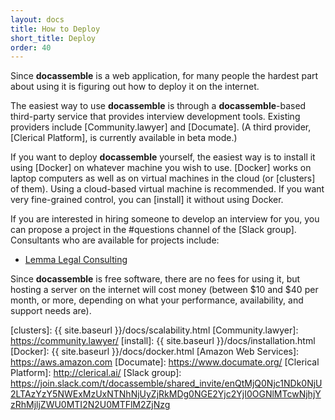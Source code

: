 ```yaml
---
layout: docs
title: How to Deploy
short_title: Deploy
order: 40
---
```


Since **docassemble** is a web application, for many people the
hardest part about using it is figuring out how to deploy it on the
internet.

The easiest way to use **docassemble** is through a
**docassemble**-based third-party service that provides interview
development tools.  Existing providers include [Community.lawyer] and
[Documate].  (A third provider, [Clerical Platform], is currently
available in beta mode.)

If you want to deploy **docassemble** yourself, the easiest way is to
install it using [Docker] on whatever machine you wish to use.
[Docker] works on laptop computers as well as on virtual machines in
the cloud (or [clusters] of them).  Using a cloud-based virtual
machine is recommended.  If you want very fine-grained control, you
can [install] it without using Docker.

If you are interested in hiring someone to develop an interview for
you, you can propose a project in the #questions channel of the [Slack
group].  Consultants who are available for projects include:

* [Lemma Legal Consulting]

Since **docassemble** is free software, there are no fees for using
it, but hosting a server on the internet will cost money (between $10
and $40 per month, or more, depending on what your performance,
availability, and support needs are).

[Lemma Legal Consulting]: https://lemmalegal.com
[clusters]: {{ site.baseurl }}/docs/scalability.html 
[Community.lawyer]: https://community.lawyer/
[install]: {{ site.baseurl }}/docs/installation.html
[Docker]: {{ site.baseurl }}/docs/docker.html
[Amazon Web Services]: https://aws.amazon.com
[Documate]: https://www.documate.org/
[Clerical Platform]: http://clerical.ai/
[Slack group]: https://join.slack.com/t/docassemble/shared_invite/enQtMjQ0Njc1NDk0NjU2LTAzYzY5NWExMzUxNTNhNjUyZjRkMDg0NGE2Yjc2YjI0OGNlMTcwNjhjYzRhMjljZWU0MTI2N2U0MTFlM2ZjNzg
